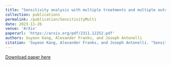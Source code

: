 ```yaml
---
title: "Sensitivity analysis with multiple treatments and multiple outcomes with applications to air pollution mixtures"
collection: publications
permalink: /publication/SensitivityMulti
date: 2023-11-26
venue: 'ArXiv'
paperurl: 'https://arxiv.org/pdf/2311.12252.pdf'
authors: Suyeon Kang, Alexander Franks, and Joseph Antonelli
citation: 'Suyeon Kang, Alexander Franks, and Joseph Antonelli. "Sensitivity analysis with multiple treatments and multiple outcomes with applications to air pollution mixtures" arXiv preprint arXiv:2311.12252 (2023).'
---
```


[Download paper here](https://arxiv.org/pdf/2311.12252.pdf)
